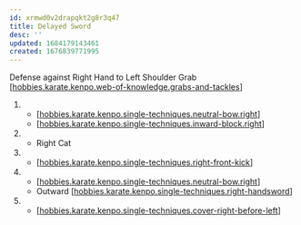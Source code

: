 ```yaml
---
id: xrmwd0v2drapqkt2g8r3q47
title: Delayed Sword
desc: ''
updated: 1684179143461
created: 1676839771995
---
```


Defense against Right Hand to Left Shoulder Grab
[[hobbies.karate.kenpo.web-of-knowledge.grabs-and-tackles]]

1.  - [[hobbies.karate.kenpo.single-techniques.neutral-bow.right]]
    - [[hobbies.karate.kenpo.single-techniques.inward-block.right]]
2.  - Right Cat
3.  - [[hobbies.karate.kenpo.single-techniques.right-front-kick]]
4.  - [[hobbies.karate.kenpo.single-techniques.neutral-bow.right]]
    - Outward [[hobbies.karate.kenpo.single-techniques.right-handsword]]
5.  - [[hobbies.karate.kenpo.single-techniques.cover-right-before-left]]



[//begin]: # "Autogenerated link references for markdown compatibility"
[hobbies.karate.kenpo.web-of-knowledge.grabs-and-tackles]: ../web-of-knowledge/hobbies.karate.kenpo.web-of-knowledge.grabs-and-tackles "Grabs and Tackles"
[hobbies.karate.kenpo.single-techniques.neutral-bow.right]: ../single-techniques/hobbies.karate.kenpo.single-techniques.neutral-bow.right "Right Neutral Bow"
[hobbies.karate.kenpo.single-techniques.inward-block.right]: ../single-techniques/hobbies.karate.kenpo.single-techniques.inward-block.right "Right Inward Block"
[hobbies.karate.kenpo.single-techniques.right-front-kick]: ../single-techniques/hobbies.karate.kenpo.single-techniques.right-front-kick "Right Front Kick"
[hobbies.karate.kenpo.single-techniques.right-handsword]: ../single-techniques/hobbies.karate.kenpo.single-techniques.right-handsword "Right Handsword"
[hobbies.karate.kenpo.single-techniques.cover-right-before-left]: ../single-techniques/hobbies.karate.kenpo.single-techniques.cover-right-before-left "Cover Right before Left"
[//end]: # "Autogenerated link references"